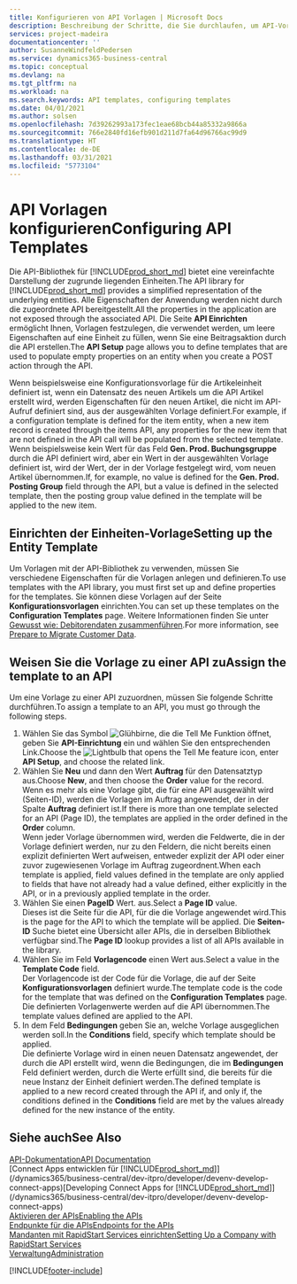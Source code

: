 ```yaml
---
title: Konfigurieren von API Vorlagen | Microsoft Docs
description: Beschreibung der Schritte, die Sie durchlaufen, um API-Vorlagen für Dynamics 365 Business Central zu konfigurieren.
services: project-madeira
documentationcenter: ''
author: SusanneWindfeldPedersen
ms.service: dynamics365-business-central
ms.topic: conceptual
ms.devlang: na
ms.tgt_pltfrm: na
ms.workload: na
ms.search.keywords: API templates, configuring templates
ms.date: 04/01/2021
ms.author: solsen
ms.openlocfilehash: 7d39262993a173fec1eae68bcb44a85332a9866a
ms.sourcegitcommit: 766e2840fd16efb901d211d7fa64d96766ac99d9
ms.translationtype: HT
ms.contentlocale: de-DE
ms.lasthandoff: 03/31/2021
ms.locfileid: "5773104"
---
```

# <a name="configuring-api-templates"></a><span data-ttu-id="4ad4d-103">API Vorlagen konfigurieren</span><span class="sxs-lookup"><span data-stu-id="4ad4d-103">Configuring API Templates</span></span>
<span data-ttu-id="4ad4d-104">Die API-Bibliothek für [!INCLUDE[prod_short_md](includes/prod_short.md)] bietet eine vereinfachte Darstellung der zugrunde liegenden Einheiten.</span><span class="sxs-lookup"><span data-stu-id="4ad4d-104">The API library for [!INCLUDE[prod_short_md](includes/prod_short.md)] provides a simplified representation of the underlying entities.</span></span> <span data-ttu-id="4ad4d-105">Alle Eigenschaften der Anwendung werden nicht durch die zugeordnete API bereitgestellt.</span><span class="sxs-lookup"><span data-stu-id="4ad4d-105">All the properties in the application are not exposed through the associated API.</span></span> <span data-ttu-id="4ad4d-106">Die Seite **API Einrichten** ermöglicht Ihnen, Vorlagen festzulegen, die verwendet werden, um leere Eigenschaften auf eine Einheit zu füllen, wenn Sie eine Beitragsaktion durch die API erstellen.</span><span class="sxs-lookup"><span data-stu-id="4ad4d-106">The **API Setup** page allows you to define templates that are used to populate empty properties on an entity when you create a POST action through the API.</span></span> 

<span data-ttu-id="4ad4d-107">Wenn beispielsweise eine Konfigurationsvorlage für die Artikeleinheit definiert ist, wenn ein Datensatz des neuen Artikels um die API Artikel erstellt wird, werden Eigenschaften für den neuen Artikel, die nicht im API-Aufruf definiert sind, aus der ausgewählten Vorlage definiert.</span><span class="sxs-lookup"><span data-stu-id="4ad4d-107">For example, if a configuration template is defined for the item entity, when a new item record is created through the items API, any properties for the new item that are not defined in the API call will be populated from the selected template.</span></span> <span data-ttu-id="4ad4d-108">Wenn beispielsweise kein Wert für das Feld **Gen. Prod. Buchungsgruppe** durch die API definiert wird, aber ein Wert in der ausgewählten Vorlage definiert ist, wird der Wert, der in der Vorlage festgelegt wird, vom neuen Artikel übernommen.</span><span class="sxs-lookup"><span data-stu-id="4ad4d-108">If, for example, no value is defined for the **Gen. Prod. Posting Group** field through the API, but a value is defined in the selected template, then the posting group value defined in the template will be applied to the new item.</span></span> 

## <a name="setting-up-the-entity-template"></a><span data-ttu-id="4ad4d-109">Einrichten der Einheiten-Vorlage</span><span class="sxs-lookup"><span data-stu-id="4ad4d-109">Setting up the Entity Template</span></span>
<span data-ttu-id="4ad4d-110">Um Vorlagen mit der API-Bibliothek zu verwenden, müssen Sie verschiedene Eigenschaften für die Vorlagen anlegen und definieren.</span><span class="sxs-lookup"><span data-stu-id="4ad4d-110">To use templates with the API library, you must first set up and define properties for the templates.</span></span> <span data-ttu-id="4ad4d-111">Sie können diese Vorlagen auf der Seite **Konfigurationsvorlagen** einrichten.</span><span class="sxs-lookup"><span data-stu-id="4ad4d-111">You can set up these templates on the **Configuration Templates** page.</span></span> <span data-ttu-id="4ad4d-112">Weitere Informationen finden Sie unter [Gewusst wie: Debitorendaten zusammenführen](admin-use-templates-to-prepare-customer-data-for-migration.md).</span><span class="sxs-lookup"><span data-stu-id="4ad4d-112">For more information, see [Prepare to Migrate Customer Data](admin-use-templates-to-prepare-customer-data-for-migration.md).</span></span> 

## <a name="assign-the-template-to-an-api"></a><span data-ttu-id="4ad4d-113">Weisen Sie die Vorlage zu einer API zu</span><span class="sxs-lookup"><span data-stu-id="4ad4d-113">Assign the template to an API</span></span>

<span data-ttu-id="4ad4d-114">Um eine Vorlage zu einer API zuzuordnen, müssen Sie folgende Schritte durchführen.</span><span class="sxs-lookup"><span data-stu-id="4ad4d-114">To assign a template to an API, you must go through the following steps.</span></span>

1. <span data-ttu-id="4ad4d-115">Wählen Sie das Symbol ![Glühbirne, die die Tell Me Funktion öffnet](media/ui-search/search_small.png "Was möchten Sie tun?"), geben Sie **API-Einrichtung** ein und wählen Sie den entsprechenden Link.</span><span class="sxs-lookup"><span data-stu-id="4ad4d-115">Choose the ![Lightbulb that opens the Tell Me feature](media/ui-search/search_small.png "Tell me what you want to do") icon, enter **API Setup**, and choose the related link.</span></span>
2. <span data-ttu-id="4ad4d-116">Wählen Sie **Neu** und dann den Wert **Auftrag** für den Datensatztyp aus.</span><span class="sxs-lookup"><span data-stu-id="4ad4d-116">Choose **New**, and then choose the **Order** value for the record.</span></span>  
<span data-ttu-id="4ad4d-117">Wenn es mehr als eine Vorlage gibt, die für eine API ausgewählt wird (Seiten-ID), werden die Vorlagen im Auftrag angewendet, der in der Spalte **Auftrag** definiert ist.</span><span class="sxs-lookup"><span data-stu-id="4ad4d-117">If there is more than one template selected for an API (Page ID), the templates are applied in the order defined in the **Order** column.</span></span>   
<span data-ttu-id="4ad4d-118">Wenn jeder Vorlage übernommen wird, werden die Feldwerte, die in der Vorlage definiert werden, nur zu den Feldern, die nicht bereits einen explizit definierten Wert aufweisen, entweder explizit der API oder einer zuvor zugewiesenen Vorlage im Auftrag zugeordnent.</span><span class="sxs-lookup"><span data-stu-id="4ad4d-118">When each template is applied, field values defined in the template are only applied to fields that have not already had a value defined, either explicitly in the API, or in a previously applied template in the order.</span></span> 
3. <span data-ttu-id="4ad4d-119">Wählen Sie einen **PageID** Wert. aus.</span><span class="sxs-lookup"><span data-stu-id="4ad4d-119">Select a **Page ID** value.</span></span>  
<span data-ttu-id="4ad4d-120">Dieses ist die Seite für die API, für die die Vorlage angewendet wird.</span><span class="sxs-lookup"><span data-stu-id="4ad4d-120">This is the page for the API to which the template will be applied.</span></span> <span data-ttu-id="4ad4d-121">Die **Seiten-ID** Suche bietet eine Übersicht aller APIs, die in derselben Bibliothek verfügbar sind.</span><span class="sxs-lookup"><span data-stu-id="4ad4d-121">The **Page ID** lookup provides a list of all APIs available in the library.</span></span>
4. <span data-ttu-id="4ad4d-122">Wählen Sie im Feld **Vorlagencode** einen Wert aus.</span><span class="sxs-lookup"><span data-stu-id="4ad4d-122">Select a value in the **Template Code** field.</span></span>  
<span data-ttu-id="4ad4d-123">Der Vorlagencode ist der Code für die Vorlage, die auf der Seite **Konfigurationsvorlagen** definiert wurde.</span><span class="sxs-lookup"><span data-stu-id="4ad4d-123">The template code is the code for the template that was defined on the **Configuration Templates** page.</span></span> <span data-ttu-id="4ad4d-124">Die definierten Vorlagenwerte werden auf die API übernommen.</span><span class="sxs-lookup"><span data-stu-id="4ad4d-124">The template values defined are applied to the API.</span></span> 
5. <span data-ttu-id="4ad4d-125">In dem Feld **Bedingungen** geben Sie an, welche Vorlage ausgeglichen werden soll.</span><span class="sxs-lookup"><span data-stu-id="4ad4d-125">In the **Conditions** field, specify which template should be applied.</span></span>  
<span data-ttu-id="4ad4d-126">Die definierte Vorlage wird in einen neuen Datensatz angewendet, der durch die API erstellt wird, wenn die Bedingungen, die im **Bedingungen** Feld definiert werden, durch die Werte erfüllt sind, die bereits für die neue Instanz der Einheit definiert werden.</span><span class="sxs-lookup"><span data-stu-id="4ad4d-126">The defined template is applied to a new record created through the API if, and only if, the conditions defined in the **Conditions** field are met by the values already defined for the new instance of the entity.</span></span>

## <a name="see-also"></a><span data-ttu-id="4ad4d-127">Siehe auch</span><span class="sxs-lookup"><span data-stu-id="4ad4d-127">See Also</span></span>
[<span data-ttu-id="4ad4d-128">API-Dokumentation</span><span class="sxs-lookup"><span data-stu-id="4ad4d-128">API Documentation</span></span>](/dynamics-nav/fin-graph)  
<span data-ttu-id="4ad4d-129">[Connect Apps entwicklen für [!INCLUDE[prod_short_md](includes/prod_short.md)]](/dynamics365/business-central/dev-itpro/developer/devenv-develop-connect-apps)</span><span class="sxs-lookup"><span data-stu-id="4ad4d-129">[Developing Connect Apps for [!INCLUDE[prod_short_md](includes/prod_short.md)]](/dynamics365/business-central/dev-itpro/developer/devenv-develop-connect-apps)</span></span>  
[<span data-ttu-id="4ad4d-130">Aktivieren der APIs</span><span class="sxs-lookup"><span data-stu-id="4ad4d-130">Enabling the APIs</span></span>](/dynamics-nav/enabling-apis-for-dynamics-nav)  
[<span data-ttu-id="4ad4d-131">Endpunkte für die APIs</span><span class="sxs-lookup"><span data-stu-id="4ad4d-131">Endpoints for the APIs</span></span>](/dynamics-nav/endpoints-apis-for-dynamics)  
[<span data-ttu-id="4ad4d-132">Mandanten mit RapidStart Services einrichten</span><span class="sxs-lookup"><span data-stu-id="4ad4d-132">Setting Up a Company with RapidStart Services</span></span>](admin-set-up-a-company-with-rapidstart.md)  
[<span data-ttu-id="4ad4d-133">Verwaltung</span><span class="sxs-lookup"><span data-stu-id="4ad4d-133">Administration</span></span>](admin-setup-and-administration.md)

[!INCLUDE[footer-include](includes/footer-banner.md)]